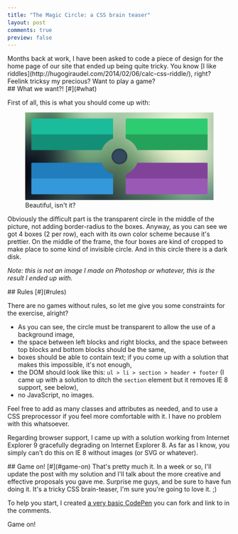 ```yaml
---
title: "The Magic Circle: a CSS brain teaser"
layout: post
comments: true
preview: false
---
```

<section>
Months back at work, I have been asked to code a piece of design for the home page of our site that ended up being quite tricky. You know [I like riddles](http://hugogiraudel.com/2014/02/06/calc-css-riddle/), right? Feelink tricksy my precious? Want to play a game?
</section>
<section id="what">
## What we want?! [#](#what)

First of all, this is what you should come up with:

<figure class="figure">
<img src="/images/the-magic-circle-a-css-brain-teaser__result.jpg" alt="">
<figcaption>Beautiful, isn't it?</figcaption>
</figure>

Obviously the difficult part is the transparent circle in the middle of the picture, not adding border-radius to the boxes. Anyway, as you can see we got 4 boxes (2 per row), each with its own color scheme because it's prettier. On the middle of the frame, the four boxes are kind of cropped to make place to some kind of invisible circle. And in this circle there is a dark disk.

*Note: this is not an image I made on Photoshop or whatever, this is the result I ended up with.*
</section>
<section id="rules">
## Rules [#](#rules)

There are no games without rules, so let me give you some constraints for the exercise, alright?

* As you can see, the circle must be transparent to allow the use of a background image,
* the space between left blocks and right blocks, and the space between top blocks and bottom blocks should be the same,
* boxes should be able to contain text; if you come up with a solution that makes this impossible, it's not enough,
* the DOM should look like this: `ul > li > section > header + footer` (I came up with a solution to ditch the `section` element but it removes IE 8 support, see below),
* no JavaScript, no images.

Feel free to add as many classes and attributes as needed, and to use a CSS preprocessor if you feel more comfortable with it. I have no problem with this whatsoever.

Regarding browser support, I came up with a solution working from Internet Explorer 9 gracefully degrading on Internet Explorer 8. As far as I know, you simply can't do this on IE 8 without images (or SVG or whatever).
</section>
<section id="game-on">
## Game on! [#](#game-on)
That's pretty much it. In a week or so, I'll update the post with my solution and I'll talk about the more creative and effective proposals you gave me. Surprise me guys, and be sure to have fun doing it. It's a tricky CSS brain-teaser, I'm sure you're going to love it. ;)

To help you start, I created [a very basic CodePen](http://codepen.io/HugoGiraudel/pen/cffeb2facdf797f46617e9615105f38d) you can fork and link to in the comments.

Game on!
</section>
